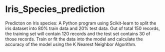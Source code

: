 # Iris_Species_prediction
Predicton on Iris species:
A Python program using Scikit-learn to split the iris dataset into 80% train data and 20% test data. Out of total 150 records, the training set will contain 120 records and the test set contains 30 of those records. Train or fit the data into the model and calculate the accuracy of the model using the K Nearest Neighbor Algorithm.
